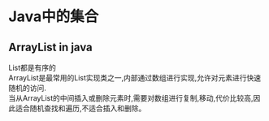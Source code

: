 # Java中的集合
ArrayList in java
------
List都是有序的  
ArrayList是最常用的List实现类之一,内部通过数组进行实现,允许对元素进行快速随机的访问.  
当从ArrayList的中间插入或删除元素时,需要对数组进行复制,移动,代价比较高,因此适合随机查找和遍历,不适合插入和删除。